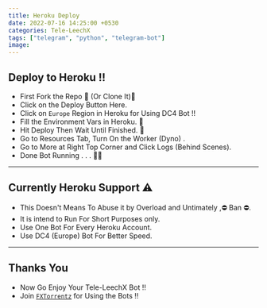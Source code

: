 ```yaml
---
title: Heroku Deploy
date: 2022-07-16 14:25:00 +0530
categories: Tele-LeechX
tags: ["telegram", "python", "telegram-bot"]
image: 
---
```


## Deploy to Heroku !!

- First Fork the Repo 🍴 (Or Clone It)🍣
- Click on the Deploy Button Here.
- Click on `Europe` Region in Heroku for Using DC4 Bot !!
- Fill the Environment Vars in Heroku. 🍱
- Hit Deploy Then Wait Until Finished. 🧐
- Go to Resources Tab, Turn On the Worker (Dyno) .
- Go to More at Right Top Corner and Click Logs (Behind Scenes).
- Done Bot Running . . . 🏃🏃

----

## Currently Heroku Support ⚠️

- This Doesn't Means To Abuse it by Overload and Untimately ,⛔ Ban ⛔.
- It is intend to Run For Short Purposes only.
- Use One Bot For Every Heroku Account.
- Use DC4 (Europe) Bot For Better Speed.

----

## Thanks You 

- Now Go Enjoy Your Tele-LeechX Bot !!
- Join [`FXTorrentz`](https://t.me/FXTorrentz) for Using the Bots !!